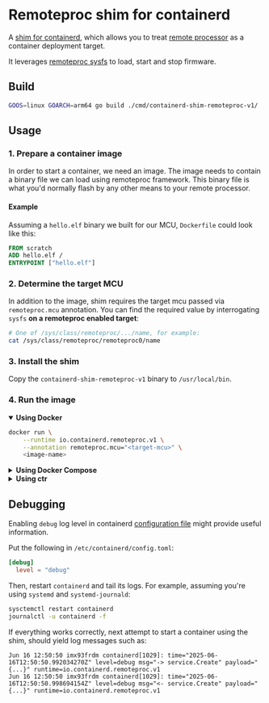 # Remoteproc shim for containerd

A [shim for containerd](https://github.com/containerd/containerd/blob/main/core/runtime/v2/README.md#runtime-v2), which allows you to treat [remote processor](https://docs.kernel.org/staging/remoteproc.html#introduction) as a container deployment target.

It leverages [remoteproc sysfs](https://www.kernel.org/doc/Documentation/ABI/testing/sysfs-class-remoteproc) to load, start and stop firmware.

## Build

```sh
GOOS=linux GOARCH=arm64 go build ./cmd/containerd-shim-remoteproc-v1/
```

## Usage

### 1. Prepare a container image

In order to start a container, we need an image. The image needs to contain a binary file we can load using remoteproc framework. This binary file is what you'd normally flash by any other means to your remote processor.

#### Example

Assuming a `hello.elf` binary we built for our MCU, `Dockerfile` could look like this:


```Dockerfile
FROM scratch
ADD hello.elf /
ENTRYPOINT ["hello.elf"]
```

### 2. Determine the target MCU

In addition to the image, shim requires the target mcu passed via `remoteproc.mcu` annotation. You can find the required value by interrogating `sysfs` **on a remoteproc enabled target**:

```sh
# One of /sys/class/remoteproc/.../name, for example:
cat /sys/class/remoteproc/remoteproc0/name
```

### 3. Install the shim

Copy the `containerd-shim-remoteproc-v1` binary to `/usr/local/bin`.


### 4. Run the image

<details open>
<summary><strong>Using Docker</strong></summary>

```sh
docker run \
    --runtime io.containerd.remoteproc.v1 \
    --annotation remoteproc.mcu="<target-mcu>" \
    <image-name>
```
</details>

<details>
<summary><strong>Using Docker Compose</strong></summary>

```yaml
services:
  hello:
    image: <image-name>
    runtime: io.containerd.remoteproc.v1
    annotations:
        remoteproc.mcu: <target-mcu>
```

And then

```sh
docker compose up
```
</details>

<details>
<summary><strong>Using ctr</strong></summary>

```sh
ctr run \
    --runtime io.containerd.remoteproc.v1 \
    --annotation remoteproc.mcu="<target-mcu>" \
    <image-name> <container-name>
```
</details>

## Debugging

Enabling `debug` log level in containerd [configuration file](https://github.com/containerd/containerd/blob/main/docs/man/containerd-config.toml.5.md) might provide useful information.

Put the following in `/etc/containerd/config.toml`:

```toml
[debug]
  level = "debug"
```

Then, restart `containerd` and tail its logs. For example, assuming you're using `systemd` and `systemd-journald`:

```sh
sysctemctl restart containerd
journalctl -u containerd -f
```

If everything works correctly, next attempt to start a container using the shim, should yield log messages such as:

```journalctl
Jun 16 12:50:50 imx93frdm containerd[1029]: time="2025-06-16T12:50:50.992034270Z" level=debug msg="-> service.Create" payload="{...}" runtime=io.containerd.remoteproc.v1
Jun 16 12:50:50 imx93frdm containerd[1029]: time="2025-06-16T12:50:50.998694154Z" level=debug msg="<- service.Create" payload="{...}" runtime=io.containerd.remoteproc.v1
```
